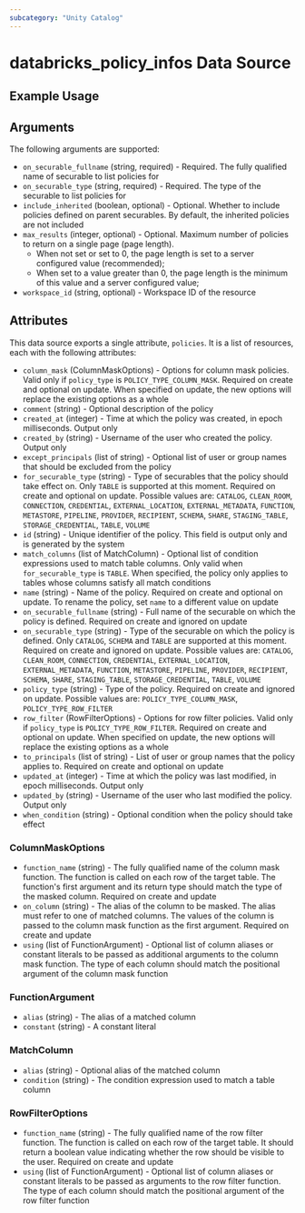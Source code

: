 ```yaml
---
subcategory: "Unity Catalog"
---
```

# databricks_policy_infos Data Source


## Example Usage


## Arguments
The following arguments are supported:
* `on_securable_fullname` (string, required) - Required. The fully qualified name of securable to list policies for
* `on_securable_type` (string, required) - Required. The type of the securable to list policies for
* `include_inherited` (boolean, optional) - Optional. Whether to include policies defined on parent securables.
  By default, the inherited policies are not included
* `max_results` (integer, optional) - Optional.  Maximum number of policies to return on a single page (page length).
  - When not set or set to 0, the page length is set to a server configured value (recommended);
  - When set to a value greater than 0, the page length is the minimum of this value and a server configured value;
* `workspace_id` (string, optional) - Workspace ID of the resource


## Attributes
This data source exports a single attribute, `policies`. It is a list of resources, each with the following attributes:
* `column_mask` (ColumnMaskOptions) - Options for column mask policies. Valid only if `policy_type` is `POLICY_TYPE_COLUMN_MASK`.
  Required on create and optional on update. When specified on update,
  the new options will replace the existing options as a whole
* `comment` (string) - Optional description of the policy
* `created_at` (integer) - Time at which the policy was created, in epoch milliseconds. Output only
* `created_by` (string) - Username of the user who created the policy. Output only
* `except_principals` (list of string) - Optional list of user or group names that should be excluded from the policy
* `for_securable_type` (string) - Type of securables that the policy should take effect on.
  Only `TABLE` is supported at this moment.
  Required on create and optional on update. Possible values are: `CATALOG`, `CLEAN_ROOM`, `CONNECTION`, `CREDENTIAL`, `EXTERNAL_LOCATION`, `EXTERNAL_METADATA`, `FUNCTION`, `METASTORE`, `PIPELINE`, `PROVIDER`, `RECIPIENT`, `SCHEMA`, `SHARE`, `STAGING_TABLE`, `STORAGE_CREDENTIAL`, `TABLE`, `VOLUME`
* `id` (string) - Unique identifier of the policy. This field is output only and is generated by the system
* `match_columns` (list of MatchColumn) - Optional list of condition expressions used to match table columns.
  Only valid when `for_securable_type` is `TABLE`.
  When specified, the policy only applies to tables whose columns satisfy all match conditions
* `name` (string) - Name of the policy. Required on create and optional on update.
  To rename the policy, set `name` to a different value on update
* `on_securable_fullname` (string) - Full name of the securable on which the policy is defined.
  Required on create and ignored on update
* `on_securable_type` (string) - Type of the securable on which the policy is defined.
  Only `CATALOG`, `SCHEMA` and `TABLE` are supported at this moment.
  Required on create and ignored on update. Possible values are: `CATALOG`, `CLEAN_ROOM`, `CONNECTION`, `CREDENTIAL`, `EXTERNAL_LOCATION`, `EXTERNAL_METADATA`, `FUNCTION`, `METASTORE`, `PIPELINE`, `PROVIDER`, `RECIPIENT`, `SCHEMA`, `SHARE`, `STAGING_TABLE`, `STORAGE_CREDENTIAL`, `TABLE`, `VOLUME`
* `policy_type` (string) - Type of the policy. Required on create and ignored on update. Possible values are: `POLICY_TYPE_COLUMN_MASK`, `POLICY_TYPE_ROW_FILTER`
* `row_filter` (RowFilterOptions) - Options for row filter policies. Valid only if `policy_type` is `POLICY_TYPE_ROW_FILTER`.
  Required on create and optional on update. When specified on update,
  the new options will replace the existing options as a whole
* `to_principals` (list of string) - List of user or group names that the policy applies to.
  Required on create and optional on update
* `updated_at` (integer) - Time at which the policy was last modified, in epoch milliseconds. Output only
* `updated_by` (string) - Username of the user who last modified the policy. Output only
* `when_condition` (string) - Optional condition when the policy should take effect

### ColumnMaskOptions
* `function_name` (string) - The fully qualified name of the column mask function.
  The function is called on each row of the target table.
  The function's first argument and its return type should match the type of the masked column.
  Required on create and update
* `on_column` (string) - The alias of the column to be masked. The alias must refer to one of matched columns.
  The values of the column is passed to the column mask function as the first argument.
  Required on create and update
* `using` (list of FunctionArgument) - Optional list of column aliases or constant literals to be passed as additional arguments to the column mask function.
  The type of each column should match the positional argument of the column mask function

### FunctionArgument
* `alias` (string) - The alias of a matched column
* `constant` (string) - A constant literal

### MatchColumn
* `alias` (string) - Optional alias of the matched column
* `condition` (string) - The condition expression used to match a table column

### RowFilterOptions
* `function_name` (string) - The fully qualified name of the row filter function.
  The function is called on each row of the target table. It should return a boolean value
  indicating whether the row should be visible to the user.
  Required on create and update
* `using` (list of FunctionArgument) - Optional list of column aliases or constant literals to be passed as arguments to the row filter function.
  The type of each column should match the positional argument of the row filter function